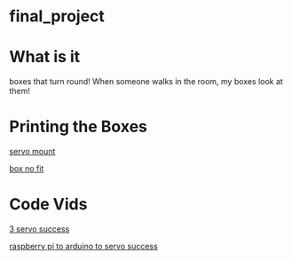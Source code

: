 # final_project

# What is it
boxes that turn round! When someone walks in the room, my boxes look at them!

# Printing the Boxes
[servo mount](https://www.youtube.com/watch?v=YtCwzTg-Wek)

[box no fit](https://www.youtube.com/watch?v=iaxFFt6FpS0)


# Code Vids
[3 servo success](https://www.youtube.com/watch?v=TaTb5RKhFxs)

[raspberry pi to arduino to servo success](https://www.youtube.com/watch?v=B6R78sFvO4M)
